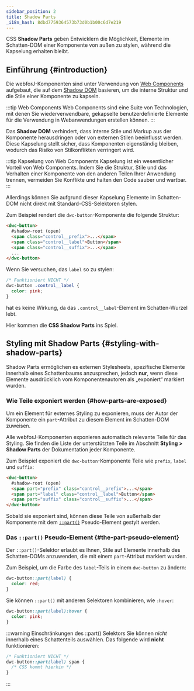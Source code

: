 ```yaml
---
sidebar_position: 2
title: Shadow Parts
_i18n_hash: 8dbd7759364573b73d0b1b00c6d7e219
---
```

CSS **Shadow Parts** geben Entwicklern die Möglichkeit, Elemente im Schatten-DOM einer Komponente von außen zu stylen, während die Kapselung erhalten bleibt.

## Einführung {#introduction}

Die webforJ-Komponenten sind unter Verwendung von [Web Components](https://developer.mozilla.org/en-US/docs/Web/Web_Components) aufgebaut, die auf dem [Shadow DOM](https://developer.mozilla.org/en-US/docs/Web/Web_Components/Using_shadow_DOM) basieren, um die interne Struktur und die Stile einer Komponente zu kapseln.

:::tip Web Components
Web Components sind eine Suite von Technologien, mit denen Sie wiederverwendbare, gekapselte benutzerdefinierte Elemente für die Verwendung in Webanwendungen erstellen können.
:::

Das **Shadow DOM** verhindert, dass interne Stile und Markup aus der Komponente herausdringen oder von externen Stilen beeinflusst werden. Diese Kapselung stellt sicher, dass Komponenten eigenständig bleiben, wodurch das Risiko von Stilkonflikten verringert wird.

:::tip  Kapselung von Web Components
Kapselung ist ein wesentlicher Vorteil von Web Components. Indem Sie die Struktur, Stile und das Verhalten einer Komponente von den anderen Teilen Ihrer Anwendung trennen, vermeiden Sie Konflikte und halten den Code sauber und wartbar.
:::

Allerdings können Sie aufgrund dieser Kapselung Elemente im Schatten-DOM nicht direkt mit Standard-CSS-Selektoren stylen.

Zum Beispiel rendert die `dwc-button`-Komponente die folgende Struktur:

```html {2}
<dwc-button>
  #shadow-root (open)
  <span class="control__prefix">...</span>
  <span class="control__label">Button</span>
  <span class="control__suffix">...</span>
  ...
</dwc-button>
```

Wenn Sie versuchen, das `label` so zu stylen:

```css
/* Funktioniert NICHT */
dwc-button .control__label {
  color: pink;
}
```

hat es keine Wirkung, da das `.control__label`-Element im Schatten-Wurzel lebt.

Hier kommen die **CSS Shadow Parts** ins Spiel.

## Styling mit Shadow Parts {#styling-with-shadow-parts}

Shadow Parts ermöglichen es externen Stylesheets, spezifische Elemente innerhalb eines Schattenbaums anzusprechen, jedoch **nur**, wenn diese Elemente ausdrücklich vom Komponentenautoren als „exponiert“ markiert wurden.

### Wie Teile exponiert werden {#how-parts-are-exposed}

Um ein Element für externes Styling zu exponieren, muss der Autor der Komponente ein `part`-Attribut zu diesem Element im Schatten-DOM zuweisen.

Alle webforJ-Komponenten exponieren automatisch relevante Teile für das Styling. Sie finden die Liste der unterstützten Teile im Abschnitt **Styling > Shadow Parts** der Dokumentation jeder Komponente.

Zum Beispiel exponiert die `dwc-button`-Komponente Teile wie `prefix`, `label` und `suffix`:

```html
<dwc-button>
  #shadow-root (open)
  <span part="prefix" class="control__prefix">...</span>
  <span part="label" class="control__label">Button</span>
  <span part="suffix" class="control__suffix">...</span>
</dwc-button>
```

Sobald sie exponiert sind, können diese Teile von außerhalb der Komponente mit dem [`::part()`](https://developer.mozilla.org/en-US/docs/Web/CSS/::part) Pseudo-Element gestylt werden.

### Das `::part()` Pseudo-Element {#the-part-pseudo-element}

Der `::part()`-Selektor erlaubt es Ihnen, Stile auf Elemente innerhalb des Schatten-DOMs anzuwenden, die mit einem `part`-Attribut markiert wurden.

Zum Beispiel, um die Farbe des `label`-Teils in einem `dwc-button` zu ändern:

```css
dwc-button::part(label) {
  color: red;
}
```

Sie können `::part()` mit anderen Selektoren kombinieren, wie `:hover`:

```css
dwc-button::part(label):hover {
  color: pink;
}
```

:::warning Einschränkungen des ::part() Selektors
Sie können *nicht* innerhalb eines Schattenteils auswählen. Das folgende wird **nicht** funktionieren:

```css
/* Funktioniert NICHT */
dwc-button::part(label) span {
  /* CSS kommt hierhin */
}
```
:::
